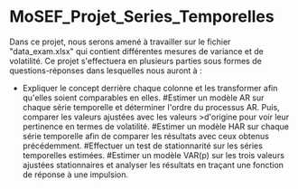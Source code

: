 # MoSEF_Projet_Series_Temporelles

Dans ce projet, nous serons amené à travailler sur le fichier "data_exam.xlsx" qui contient différentes mesures de variance et de volatilité. Ce projet s'effectuera en plusieurs parties sous formes de questions-réponses dans lesquelles nous auront à :

* Expliquer le concept derrière chaque colonne et les transformer afin qu'elles soient comparables en elles. 
#Estimer un modèle AR sur chaque série temporelle et déterminer l'ordre du processus AR. Puis, comparer les valeurs ajustées avec les valeurs >d'origine pour voir leur pertinence en termes de volatilité.
#Estimer un modèle HAR sur chaque série temporelle afin de comparer les résultats avec ceux obtenus précédemment. 
#Effectuer un test de stationnarité sur les séries temporelles estimées. 
#Estimer un modèle VAR(p) sur les trois valeurs ajustées stationnaires et analyser les résultats en traçant une fonction de réponse à une impulsion.

